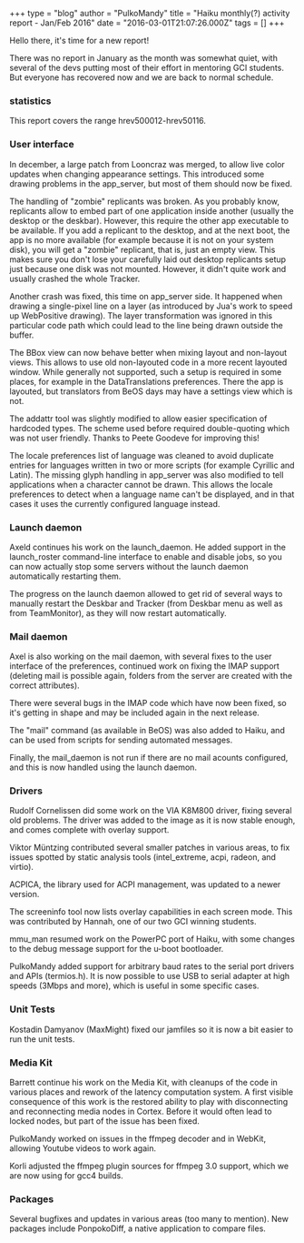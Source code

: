 +++
type = "blog"
author = "PulkoMandy"
title = "Haiku monthly(?) activity report - Jan/Feb 2016"
date = "2016-03-01T21:07:26.000Z"
tags = []
+++

Hello there, it's time for a new report!

There was no report in January as the month was somewhat quiet, with several of
the devs putting most of their effort in mentoring GCI students. But everyone
has recovered now and we are back to normal schedule.

<!--more-->

<h3>statistics</h3>

This report covers the range hrev500012-hrev50116.

<h3>User interface</h3>

In december, a large patch from Looncraz was merged, to allow live color updates when changing appearance settings. This introduced some drawing problems in the app_server, but most of them should now be fixed.

The handling of "zombie" replicants was broken. As you probably know, replicants allow to embed part of one application inside another (usually the desktop or the deskbar). However, this require the other app executable to be available.
If you add a replicant to the desktop, and at the next boot, the app is no more available (for example because it is not on your system disk), you will get a "zombie" replicant, that is, just an empty view. This makes sure you don't lose your carefully laid out desktop replicants setup just because one disk was not mounted. However, it didn't quite work and usually crashed the whole Tracker.

Another crash was fixed, this time on app_server side. It happened when drawing a single-pixel line on a layer (as introduced by Jua's work to speed up WebPositive drawing). The layer transformation was ignored in this particular code path which could lead to the line being drawn outside the buffer.

The BBox view can now behave better when mixing layout and non-layout views. This allows to use old non-layouted code in a more recent layouted window. While generally not supported, such a setup is required in some places, for example in the DataTranslations preferences. There the app is layouted, but translators from BeOS days may have a settings view which is not.

The addattr tool was slightly modified to allow easier specification of hardcoded types. The scheme used before required double-quoting which was not user friendly. Thanks to Peete Goodeve for improving this!

The locale preferences list of language was cleaned to avoid duplicate entries for languages written in two or more scripts (for example Cyrillic and Latin).
The missing glyph handling in app_server was also modified to tell applications when a character cannot be drawn. This allows the locale preferences to detect when a language name can't be displayed, and in that cases it uses the currently configured language instead.

<h3>Launch daemon</h3>

Axeld continues his work on the launch_daemon. He added support in the launch_roster command-line interface to enable and disable jobs, so you can now actually stop some servers without the launch daemon automatically restarting them.

The progress on the launch daemon allowed to get rid of several ways to manually restart the Deskbar and Tracker (from Deskbar menu as well as from TeamMonitor), as they will now restart automatically.

<h3>Mail daemon</h3>

Axel is also working on the mail daemon, with several fixes to the user interface of the preferences, continued work on fixing the IMAP support (deleting mail is possible again, folders from the server are created with the correct attributes).

There were several bugs in the IMAP code which have now been fixed, so it's getting in shape and may be included again in the next release.

The "mail" command (as available in BeOS) was also added to Haiku, and can be used from scripts for sending automated messages.

Finally, the mail_daemon is not run if there are no mail acounts configured, and this is now handled using the launch daemon.

<h3>Drivers</h3>

Rudolf Cornelissen did some work on the VIA K8M800 driver, fixing several old problems. The driver was added to the image as it is now stable enough, and comes complete with overlay support.

Viktor Müntzing contributed several smaller patches in various areas, to fix issues spotted by static analysis tools (intel_extreme, acpi, radeon, and virtio).

ACPICA, the library used for ACPI management, was updated to a newer version.

The screeninfo tool now lists overlay capabilities in each screen mode. This was contributed by Hannah, one of our two GCI winning students.

mmu_man resumed work on the PowerPC port of Haiku, with some changes to the debug message support for the u-boot bootloader.

PulkoMandy added support for arbitrary baud rates to the serial port drivers and APIs (termios.h). It is now possible to use USB to serial adapter at high speeds (3Mbps and more), which is useful in some specific cases.

<h3>Unit Tests</h3>

Kostadin Damyanov (MaxMight) fixed our jamfiles so it is now a bit easier to run the unit tests.

<h3>Media Kit</h3>

Barrett continue his work on the Media Kit, with cleanups of the code in various places and rework of the latency computation system.
A first visible consequence of this work is the restored ability to play with disconnecting and reconnecting media nodes in Cortex. Before it would often lead to locked nodes, but part of the issue has been fixed.

PulkoMandy worked on issues in the ffmpeg decoder and in WebKit, allowing Youtube videos to work again.

Korli adjusted the ffmpeg plugin sources for ffmpeg 3.0 support, which we are now using for gcc4 builds.

<h3>Packages</h3>

Several bugfixes and updates in various areas (too many to mention).
New packages include PonpokoDiff, a native application to compare files.
